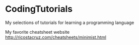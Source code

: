 CodingTutorials
===============

My selections of tutorials for learning a programming language


My favorite cheatsheet website
http://ricostacruz.com/cheatsheets/minimist.html
